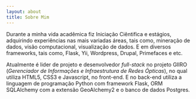 ```yaml
---
layout: about
title: Sobre Mim
---
```


Durante a minha vida acadêmica fiz Iniciação Ciêntifica e estágios, adquirindo experiências nas mais variadas áreas, tais como, mineração de dados, visão computacional, visualização de dados. E em diversos frameworks, tais como, Flask, Yii, Wordpress, Drupal, Primefaces e etc.

Atualmente é lider de projeto e desenvolvedor *full-stack* no projeto GIIRO (*Gerenciador de Informações e Infraestrutura de Redes Ópticas*), no qual utiliza HTML5, CSS3 e Javascript, no front-end. E no back-end utiliza a linguagem de programação Python com framework Flask, ORM SQLAlchemy com a extensão GeoAlchemy2 e o banco de dados Postgres.
